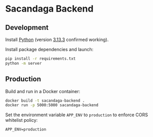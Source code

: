 # Sacandaga Backend

## Development

Install [Python](https://www.python.org) (version [3.13.3](https://www.python.org/downloads/release/python-3133) confirmed working).

Install package dependencies and launch:

```bash
pip install -r requirements.txt
python -m server
```

## Production

Build and run in a Docker container:

```bash
docker build -t sacandaga-backend .
docker run -p 5000:5000 sacandaga-backend
```

Set the environment variable `APP_ENV` to `production` to enforce CORS whitelist policy:

```
APP_ENV=production
```
